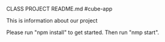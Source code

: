 CLASS PROJECT 
README.md
#cube-app

This is information about our project

Please run "npm install" to get started. Then run "nmp start".


